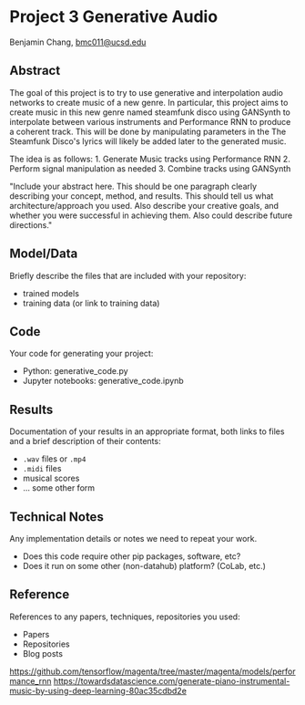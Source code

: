 # Project 3 Generative Audio

Benjamin Chang, bmc011@ucsd.edu

## Abstract

The goal of this project is to try to use generative and interpolation audio networks to create music of a new genre. In particular, this project aims to create music in this new genre named steamfunk disco using GANSynth to interpolate between various instruments and Performance RNN to produce a coherent track. This will be done by manipulating parameters in the The Steamfunk Disco's lyrics will likely be added later to the generated music.

The idea is as follows: 1. Generate Music tracks using Performance RNN
                        2. Perform signal manipulation as needed
                        3. Combine tracks using GANSynth

"Include your abstract here. This should be one paragraph clearly describing your concept, method, and results. This should tell us what architecture/approach you used. Also describe your creative goals, and whether you were successful in achieving them. Also could describe future directions."

## Model/Data

Briefly describe the files that are included with your repository:
- trained models
- training data (or link to training data)

## Code

Your code for generating your project:
- Python: generative_code.py
- Jupyter notebooks: generative_code.ipynb

## Results

Documentation of your results in an appropriate format, both links to files and a brief description of their contents:
- `.wav` files or `.mp4`
- `.midi` files
- musical scores
- ... some other form

## Technical Notes

Any implementation details or notes we need to repeat your work. 
- Does this code require other pip packages, software, etc?
- Does it run on some other (non-datahub) platform? (CoLab, etc.)

## Reference

References to any papers, techniques, repositories you used:
- Papers
- Repositories
- Blog posts

https://github.com/tensorflow/magenta/tree/master/magenta/models/performance_rnn
https://towardsdatascience.com/generate-piano-instrumental-music-by-using-deep-learning-80ac35cdbd2e

